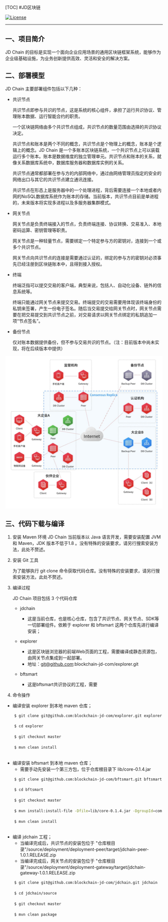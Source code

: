 [TOC]
#JD区块链


[![License](https://img.shields.io/badge/license-Apache%202-4EB1BA.svg)](https://www.apache.org/licenses/LICENSE-2.0.html)


------------------------------------------------------------------------

## 一、项目简介
JD Chain 的目标是实现一个面向企业应用场景的通用区块链框架系统，能够作为企业级基础设施，为业务创新提供高效、灵活和安全的解决方案。


## 二、部署模型

JD Chain 主要部署组件包括以下几种：

- 共识节点
    
    共识节点即参与共识的节点，这是系统的核心组件，承担了运行共识协议、管理账本数据、运行智能合约的职责。
    
    一个区块链网络由多个共识节点组成，共识节点的数量范围由选择的共识协议决定。

    共识节点和账本是两个不同的概念，共识节点是个物理上的概念，账本是个逻辑上的概念。JD Chain 是一个多账本区块链系统，一个共识节点上可以装载运行多个账本。账本是数据维度的独立管理单元。共识节点和账本的关系，就像关系数据库系统中，数据库服务器和数据库实例的关系。

    共识节点通常都部署在参与方的内部网络中，通过由网络管理员指定的安全的网络出口与其它的共识节点建立通讯连接。

    共识节点在形态上是服务器中的一个处理进程，背后需要连接一个本地或者内网的NoSQL数据库系统作为账本的存储。当前版本，共识节点目前是单进程的，未来版本将实现多进程以及多服务器集群模式。

- 网关节点

    网关节点是负责终端接入的节点，负责终端连接、协议转换、交易准入、本地密码运算、密钥管理等职责。

    网关节点是一种轻量节点，需要绑定一个特定参与方的密钥对，连接到一个或多个共识节点。

    网关节点向共识节点的连接是需要通过认证的，绑定的参与方的密钥对必须事先已经注册到区块链账本中，且得到接入授权。

- 终端

    终端泛指可以提交交易的客户端，典型来说，包括人、自动化设备、链外的信息系统等。

    终端只能通过网关节点来提交交易。终端提交的交易需要用体现该终端身份的私钥来签署，产生一份电子签名。随后当交易提交给网关节点时，网关节点需要在把交易提交到共识节点之前，对交易请求以网关节点绑定的私钥追加一项“节点签名”。


- 备份节点

    仅对账本数据提供备份，但不参与交易共识的节点。（注：目前版本中尚未实现，将在后续版本中提供）


![](docs/images/deployment.jpg)


## 三、代码下载与编译

 1. 安装 Maven 环境
    JD Chain 当前版本以 Java 语言开发，需要安装配置 JVM 和 Maven，JDK 版本不低于1.8 。没有特殊的安装要求，请另行搜索安装方法，此处不赘述。
 
 2. 安装 Git 工具
    
    为了能够执行 git clone 命令获取代码仓库。没有特殊的安装要求，请另行搜索安装方法，此处不赘述。
 
 3. 编译过程

    JD Chain 项目包括 3 个代码仓库

    - jdchain
        - 这是当前仓库，也是核心仓库，包含了共识节点、网关节点、SDK等一切部署组件。依赖于 explorer 和 bftsmart 这两个仓库先进行编译安装；
        
    - explorer
        - 这是区块链浏览器的前端Web页面的工程，需要编译成静态资源包，由网关节点集成到一起部署。
        - 地址：git@github.com:blockchain-jd-com/explorer.git

    - bftsmart
        - 这是bftsmart共识协议的工程，需要


4. 命令操作

- 编译安装 explorer 到本地 maven 仓库；
```sh
    $ git clone git@github.com:blockchain-jd-com/explorer.git explorer

    $ cd explorer

    $ git checkout master

    $ mvn clean install
    
```
- 编译安装 bftsmart 到本地 maven 仓库；
    - 需要手动先安装一个第三方包，位于仓库根目录下 lib/core-0.1.4.jar 
```sh
    $ git clone git@github.com:blockchain-jd-com/bftsmart.git bftsmart

    $ cd bftsmart

    $ git checkout master
    
    $ mvn install:install-file -Dfile=lib/core-0.1.4.jar -DgroupId=com.yahoo.ycsb -DartifactId=core -Dversion=0.1.4 -Dpackaging=jar

    $ mvn clean install
    
```
- 编译 jdchain 工程；
    - 当编译完成后，共识节点的安装包位于 "仓库根目录"/source/deployment/deployment-peer/target/jdchain-peer-1.0.1.RELEASE.zip
    - 当编译完成后，网关节点的安装包位于 "仓库根目录"/source/deployment/deployment-gateway/target/jdchain-gateway-1.0.1.RELEASE.zip

```sh
    $ git clone git@github.com:blockchain-jd-com/jdchain.git jdchain

    $ cd jdchain/source

    $ git checkout master

    $ mvn clean package
    
```
